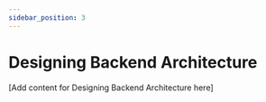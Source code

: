 ```yaml
---
sidebar_position: 3
---
```


# Designing Backend Architecture

[Add content for Designing Backend Architecture here]
